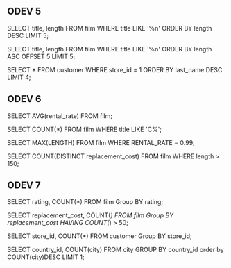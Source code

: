 ## ODEV 5

SELECT title, length FROM film
WHERE title LIKE '%n'
ORDER BY length DESC
LIMIT 5;


SELECT title, length FROM film
WHERE title LIKE '%n'
ORDER BY length ASC
OFFSET 5
LIMIT 5;


SELECT * FROM customer
WHERE store_id = 1
ORDER BY last_name DESC
LIMIT 4;

## ODEV 6

SELECT AVG(rental_rate) FROM film;

SELECT COUNT(*) FROM film
WHERE title LIKE 'C%';

SELECT MAX(LENGTH) FROM film
WHERE RENTAL_RATE = 0.99;

SELECT COUNT(DISTINCT replacement_cost) FROM film
WHERE length > 150;


## ODEV 7

SELECT rating, COUNT(*) FROM film
Group BY rating;



SELECT replacement_cost, COUNT(*) FROM film
Group BY replacement_cost
HAVING COUNT(*) > 50;


SELECT store_id, COUNT(*) FROM customer
Group BY store_id;


SELECT country_id, COUNT(city) FROM city
GROUP BY country_id
order by COUNT(city)DESC
LIMIT 1;
